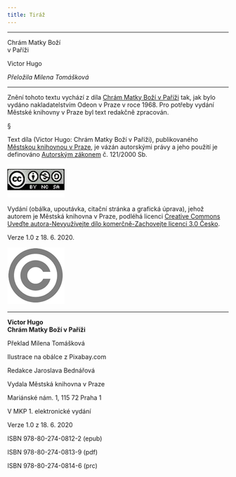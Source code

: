 ```yaml
---
title: Tiráž
---
```


***

Chrám Matky Boží  
v Paříži

Victor Hugo

_Přeložila Milena Tomášková_


***

Znění tohoto textu vychází z díla [Chrám Matky Boží v Paříži](https://search.mlp.cz/cz/titul/chram-matky-bozi-v-parizi/173353/#book-content) tak, jak bylo vydáno nakladatelstvím Odeon v Praze v roce 1968. Pro potřeby vydání Městské knihovny v Praze byl text redakčně zpracován.

§

Text díla (Victor Hugo: Chrám Matky Boží v Paříži), publikovaného [Městskou knihovnou v Praze](https://www.mlp.cz/cz/), je vázán autorskými právy a jeho použití je definováno [Autorským zákonem](https://www.mkcr.cz/predpisy-zakonu-709.html) č. 121/2000 Sb.

[![image001.jpg](./resources/image001_fmt.png)](https://creativecommons.org/licenses/by-nc-sa/3.0/cz/)

Vydání (obálka, upoutávka, citační stránka a grafická úprava), jehož autorem je Městská knihovna v Praze, podléhá licenci [Creative Commons Uveďte autora-Nevyužívejte dílo komerčně-Zachovejte licenci 3.0 Česko](https://creativecommons.org/licenses/by-nc-sa/3.0/cz/).

Verze 1.0 z 18. 6. 2020.

  

![image002.jpg](./resources/image002_fmt.png)


***

**Victor Hugo  
Chrám Matky Boží v Paříži**

  

Překlad Milena Tomášková

Ilustrace na obálce z Pixabay.com

Redakce Jaroslava Bednářová

  

Vydala Městská knihovna v Praze

Mariánské nám. 1, 115 72 Praha 1

  

V MKP 1. elektronické vydání

Verze 1.0 z 18. 6. 2020

  

ISBN 978-80-274-0812-2 (epub)

ISBN 978-80-274-0813-9 (pdf)

ISBN 978-80-274-0814-6 (prc)
